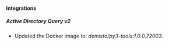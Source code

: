 #### Integrations
##### Active Directory Query v2
- Updated the Docker image to: *demisto/py3-tools:1.0.0.72003*.
